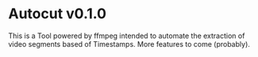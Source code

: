 # Autocut v0.1.0

This is a Tool powered by ffmpeg intended to automate the extraction of video segments based of Timestamps.
More features to come (probably).